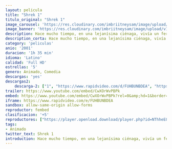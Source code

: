 ```yaml
---
layout: pelicula
title: "Shrek 1"
titulo_original: "Shrek 1"
image_carousel: 'https://res.cloudinary.com/imbriitneysam/image/upload/v1542779401/sherk1-poster-min.jpg'
image_banner: 'https://res.cloudinary.com/imbriitneysam/image/upload/v1542779402/sher-banner-min.jpg'
description: Hace mucho tiempo, en una lejanísima ciénaga, vivía un feroz ogro llamado Shrek. ... Para salvar su territorio, Shrek hace un pacto con Farquaad y emprende viaje para conseguir que la bella princesa Fiona acceda a ser la novia del Lord.
description_corta: Hace mucho tiempo, en una lejanísima ciénaga, vivía un feroz ogro llamado Shrek. ... Para salvar su territorio, Shrek hace un pacto con Farquaad y emprende viaje para conseguir que la bella princesa Fiona acceda a ser la novia del Lord.
category: 'peliculas'
anio: '2001'
duracion: '1h 35 min'
idioma: 'Latino'
calidad: 'Full HD'
estrellas: '5'
genero: Animado, Comedia
descargas: 'yes'
descargas2:
    descarga-2: ["1", "https://www.rapidvideo.com/d/FUHBUNBDEA", "https://www.google.com/s2/favicons?domain=www.rapidvideo.com","RapidVideo","https://res.cloudinary.com/imbriitneysam/image/upload/v1541473684/mexico.png", "Latino", "Full HD"]
trailer: https://www.youtube.com/embed/CwXOrWvPBPk
embed: https://www.youtube.com/embed/CwXOrWvPBPk?rel=0&amp;hd=1&border=0&wmode=opaque&enablejsapi=1&modestbranding=1&controls=1&showinfo=1
iframe: https://www.rapidvideo.com/e/FUHBUNBDEA
sandbox: allow-same-origin allow-forms
reproductor: fembed
clasificacion: '+5'
reproductores: ["https://player.openload.download/player.php?id=NThheE8vVlFPWUVQaGo2Y0JxclF0dmI5cmh0VDRCWUM1RndTMGIyamZGdzJ3cjZLUCtpY2pPYVNDSXZwS3grY0JCNHhHcURqUE0xN21rVzQ1WnZZd2c9PQ"]
tags:
- Animado
twitter_text: Shrek 1
introduction: Hace mucho tiempo, en una lejanísima ciénaga, vivía un feroz ogro llamado Shrek. ... Para salvar su territorio, Shrek hace un pacto con Farquaad y emprende viaje para conseguir que la bella princesa Fiona acceda a ser la novia del Lord.
---
```












